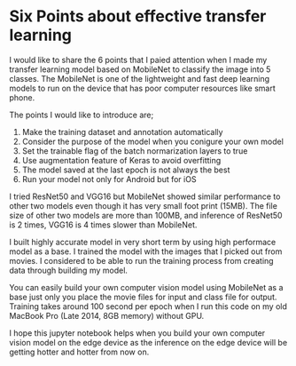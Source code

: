 # Six Points about effective transfer learning

I would like to share the 6 points that I paied attention when I made my transfer learning model based on MobileNet to classify the image into 5 classes. The MobileNet is one of the lightweight and fast deep learning models to run on the device that has poor computer resources like smart phone.

The points I would like to introduce are;

1. Make the training dataset and annotation automatically
1. Consider the purpose of the model when you conigure your own model
1. Set the trainable flag of the batch normarization layers to true
1. Use augmentation feature of Keras to avoid overfitting
1. The model saved at the last epoch is not always the best
1. Run your model not only for Android but for iOS

I tried ResNet50 and VGG16 but MobileNet showed similar performance to other two models even though it has very small foot print (15MB). The file size of other two models are more than 100MB, and inference of ResNet50 is 2 times, VGG16 is 4 times slower than MobileNet.

I built highly accurate model in very short term by using high performace model as a base. I trained the model with the images that I picked out from movies. I considered to be able to run the training process from creating data through building my model.

You can easily build your own computer vision model using MobileNet as a base just only you place the movie files for input and class file for output. Training takes around 100 second per epoch when I run this code on my old MacBook Pro (Late 2014, 8GB memory) without GPU.

I hope this jupyter notebook helps when you build your own computer vision model on the edge device as the inference on the edge device will be getting hotter and hotter from now on.
